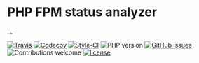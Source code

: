PHP FPM status analyzer
=======================

...

[travis]: https://img.shields.io/travis/hschulz/php-fpm-status-lib.svg?style=flat-square
[codecov]: https://img.shields.io/codecov/c/github/hschulz/php-fpm-status-lib.svg?style=flat-square
[php-version]: https://img.shields.io/packagist/php-v/hschulz/php-fpm-status-lib.svg?style=flat-square
[github-issues]: https://img.shields.io/github/issues/hschulz/php-fpm-status-lib.svg?style=flat-square
[contrib-welcome]: https://img.shields.io/badge/contributions-welcome-blue.svg?style=flat-square
[license]: https://img.shields.io/github/license/hschulz/php-fpm-status-lib.svg?style=flat-square
[styleci-badge]: https://styleci.io/repos/197824263/shield

[![Travis][travis]](https://travis-ci.org/hschulz/php-fpm-status-lib) [![Codecov][codecov]](https://codecov.io/gh/hschulz/php-fpm-status-lib) [![Style-CI][styleci-badge]](https://github.styleci.io/repos/197824263) ![PHP version][php-version] [![GitHub issues][github-issues]](https://github.com/hschulz/php-fpm-status-lib/issues) ![Contributions welcome][contrib-welcome] [![license][license]](https://github.com/hschulz/php-fpm-status-lib/blob/master/LICENSE)
